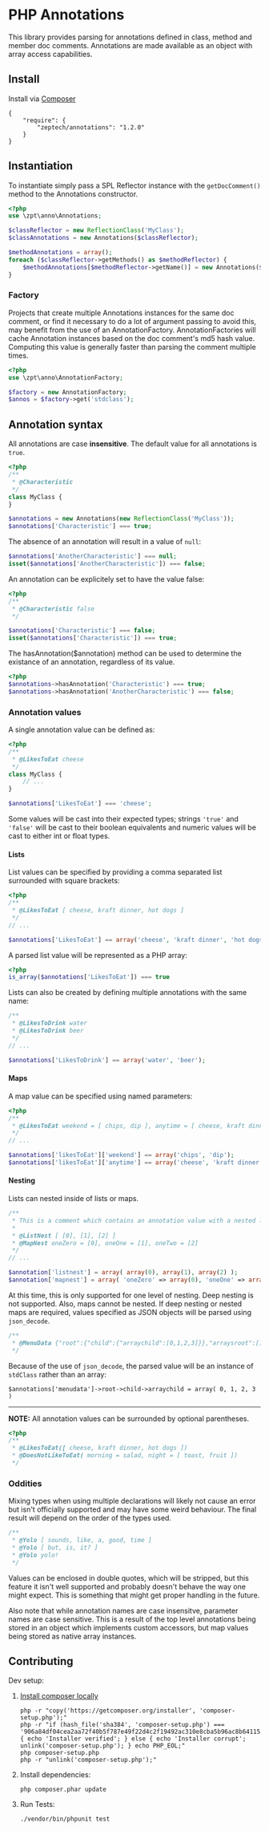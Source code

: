 # PHP Annotations

This library provides parsing for annotations defined in class, method and
member doc comments. Annotations are made available as an object with array
access capabilities.

## Install

Install via [Composer](http://getcomposer.org)

    {
        "require": {
            "zeptech/annotations": "1.2.0"
        }
    }

## Instantiation

To instantiate simply pass a SPL Reflector instance with the `getDocComment()`
method to the Annotations constructor.

```php
<?php
use \zpt\anno\Annotations;

$classReflector = new ReflectionClass('MyClass');
$classAnnotations = new Annotations($classReflector);

$methodAnnotations = array();
foreach ($classReflector->getMethods() as $methodReflector) {
    $methodAnnotations[$methodReflector->getName()] = new Annotations($methodReflector);
}
```

### Factory

Projects that create multiple Annotations instances for the same doc comment, or
find it necessary to do a lot of argument passing to avoid this, may benefit
from the use of an AnnotationFactory.  AnnotationFactories will cache Annotation
instances based on the doc comment's md5 hash value. Computing this value is
generally faster than parsing the comment multiple times.

```php
<?php
use \zpt\anno\AnnotationFactory;

$factory = new AnnotationFactory;
$annos = $factory->get('stdclass');
```

## Annotation syntax

All annotations are case **insensitive**. The default value for all annotations
is `true`.

```php
<?php
/**
 * @Characteristic
 */
class MyClass {
}

$annotations = new Annotations(new ReflectionClass('MyClass'));
$annotations['Characteristic'] === true;
```

The absence of an annotation will result in a value of `null`:

```php
$annotations['AnotherCharacteristic'] === null;
isset($annotations['AnotherCharacteristic']) === false;
```

An annotation can be explicitely set to have the value false:
```php
<?php
/**
 * @Characteristic false
 */

$annotations['Characteristic'] === false;
isset($annotations['Characteristic']) === true;
```

The hasAnnotation($annotation) method can be used to determine the existance of
an annotation, regardless of its value.

```php
<?php
$annotations->hasAnnotation('Characteristic') === true;
$annotations->hasAnnotation('AnotherCharacteristic') === false;
```

### Annotation values

A single annotation value can be defined as:

```php
<?php
/**
 * @LikesToEat cheese
 */
class MyClass {
    // ...
}

$annotations['LikesToEat'] === 'cheese';
```

Some values will be cast into their expected types; strings `'true'` and
`'false'` will be cast to their boolean equivalents and numeric values will be
cast to either int or float types.

#### Lists
List values can be specified by providing a comma separated
list surrounded with square brackets:

```php
<?php
/**
 * @LikesToEat [ cheese, kraft dinner, hot dogs ]
 */
// ...

$annotations['LikesToEat'] == array('cheese', 'kraft dinner', 'hot dogs');
```

A parsed list value will be represented as a PHP array:

```php
<?php
is_array($annotations['LikesToEat']) === true
```

Lists can also be created by defining multiple annotations with the same name:
```php
/**
 * @LikesToDrink water
 * @LikesToDrink beer
 */
// ...

$annotations['LikesToDrink'] == array('water', 'beer');
```

#### Maps

A map value can be specified using named parameters:

```php
<?php
/**
 * @LikesToEat weekend = [ chips, dip ], anytime = [ cheese, kraft dinner, hot dogs ]
 */
// ...

$annotations['likesToEat']['weekend'] == array('chips', 'dip');
$annotations['likesToEat']['anytime'] == array('cheese', 'kraft dinner', 'hot dogs');
```

#### Nesting

Lists can nested inside of lists or maps.
```php
/**
 * This is a comment which contains an annotation value with a nested list.
 *
 * @ListNest [ [0], [1], [2] ]
 * @MapNest oneZero = [0], oneOne = [1], oneTwo = [2]
 */
// ...

$annotation['listnest'] = array( array(0), array(1), array(2) );
$annotation['mapnest'] = array( 'oneZero' => array(0), 'oneOne' => array(1), 'oneTwo' => array(2) );
```

At this time, this is only supported for one level of nesting. Deep nesting is
not supported. Also, maps cannot be nested. If deep nesting or nested maps are
required, values specified as JSON objects will be parsed using `json_decode`.

```php
/**
 * @MenuData {"root":{"child":{"arraychild":[0,1,2,3]}},"arraysroot":[1,2,3]}
 */
```

Because of the use of `json_decode`, the parsed value will be an instance of
`stdClass` rather than an array:

```
$annotations['menudata']->root->child->arraychild = array( 0, 1, 2, 3 )
```

* * *
**NOTE:** All annotation values can be surrounded by optional parentheses.

```php
<?php
/**
 * @LikesToEat([ cheese, kraft dinner, hot dogs ])
 * @DoesNotLikeToEat( morning = salad, night = [ toast, fruit ])
 */
```

### Oddities

Mixing types when using multiple declarations will likely not cause an error but
isn't officially supported and may have some weird behaviour. The final
result will depend on the order of the types used.

```php
/**
 * @Yolo [ sounds, like, a, good, time ]
 * @Yolo [ but, is, it? ]
 * @Yolo yolo!
 */
```

Values can be enclosed in double quotes, which will be stripped, but this
feature it isn't well supported and probably doesn't behave the way one might
expect. This is something that might get proper handling in the future.

Also note that while annotation names are case insensitve, parameter names are
case sensitive. This is a result of the top level annotations being stored in an
object which implements custom accessors, but map values being stored
as native array instances.

## Contributing

Dev setup:

 1. [Install composer locally](https://getcomposer.org/download/)

        php -r "copy('https://getcomposer.org/installer', 'composer-setup.php');"
        php -r "if (hash_file('sha384', 'composer-setup.php') === '906a84df04cea2aa72f40b5f787e49f22d4c2f19492ac310e8cba5b96ac8b64115ac402c8cd292b8a03482574915d1a8') { echo 'Installer verified'; } else { echo 'Installer corrupt'; unlink('composer-setup.php'); } echo PHP_EOL;"
        php composer-setup.php
        php -r "unlink('composer-setup.php');"

 2. Install dependencies:

        php composer.phar update

 3. Run Tests:

        ./vendor/bin/phpunit test

